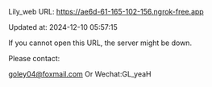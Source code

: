 Lily_web URL: https://ae6d-61-165-102-156.ngrok-free.app

Updated at: 2024-12-10 05:57:15

If you cannot open this URL, the server might be down.

Please contact: 

goley04@foxmail.com Or Wechat:GL_yeaH